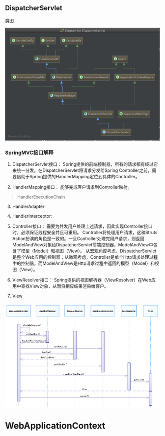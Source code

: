 
## DispatcherServlet

类图

![springmvc-DispatcherServlet](./img/springmvc-dispatcherservlet.png "title") 

### SpringMVC接口解释
1.	DispatcherServlet接口：
	Spring提供的前端控制器，所有的请求都有经过它来统一分发。在DispatcherServlet将请求分发给Spring Controller之前，需要借助于Spring提供的HandlerMapping定位到具体的Controller。

2.	HandlerMapping接口：
	能够完成客户请求到Controller映射。

>	HandlerExecutionChain

3.	HandlerAdapter:

4.	HandlerInterceptor:

5.	Controller接口：
	需要为并发用户处理上述请求，因此实现Controller接口时，必须保证线程安全并且可重用。
	Controller将处理用户请求，这和Struts Action扮演的角色是一致的。一旦Controller处理完用户请求，则返回ModelAndView对象给DispatcherServlet前端控制器，ModelAndView中包含了模型（Model）和视图（View）。
	从宏观角度考虑，DispatcherServlet是整个Web应用的控制器；从微观考虑，Controller是单个Http请求处理过程中的控制器，而ModelAndView是Http请求过程中返回的模型（Model）和视图（View）。

6.	ViewResolver接口：
	Spring提供的视图解析器（ViewResolver）在Web应用中查找View对象，从而将相应结果渲染给客户。

7. View



![springmvc-dispatcherservlet-dodispatch.png](./img/springmvc-dispatcherservlet-dodispatch.png "springmvc-dispatcherservlet-dodispatch.png") 

# WebApplicationContext